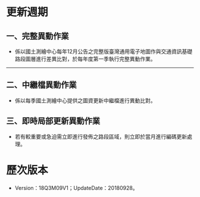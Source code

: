 # 更新週期

## 一、完整異動作業

* 係以國土測繪中心每年12月公告之完整版臺灣通用電子地圖作與交通資訊基礎路段圖層進行差異比對，於每年度第一季執行完整異動作業。

---

## 二、中繼檔異動作業

* 係以每季國土測繪中心提供之圖資更新中繼檔進行異動比對。

## 三、即時局部更新異動作業

* 若有較重要或急迫需立即進行發佈之路段區域，則立即於當月進行編碼更新處理。

# 歷次版本

* Version：18Q3M09V1；UpdateDate：20180928。
